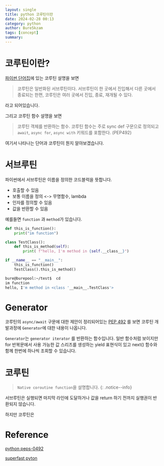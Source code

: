 ```yaml
---
layout: single
title: python 코루틴이란
date: 2024-02-28 00:13
category: python
author: Bure5kzam
tags: [concept]
summary: 
---
```


# 코루틴이란? 

[파이썬 단어집](https://docs.python.org/3/glossary.html#term-coroutine)에 있는 코루틴 설명을 보면


> 코루틴은 일반화된 서브루틴이다. 서브루틴이 한 곳에서 진입해서 다른 곳에서 종료되는 한편, 코루틴은 여러 곳에서 진입, 종료, 재개될 수 있다. 

라고 되어있습니다.

그리고 코루틴 함수 설명을 보면

> 코루틴 객체를 반환하는 함수. 코루틴 함수는 주로 sync def 구문으로 정의되고 `await`, `async for`, `async with` 키워드를 포함한다. (PEP492)

여기서 나타나는 단어과 코루틴이 뭔지 알아보겠습니다.

# 서브루틴

파이썬에서 서브루틴은 이름을 정의한 코드블럭을 뜻합니다.

- 호출할 수 있음
- 보통 이름을 정의 <-> 무명함수, lambda
- 인자를 정의할 수 있음
- 값을 반환할 수 있음

예를들면 `function` 과 `method`가 있습니다.

```python
def this_is_function():
    print("im function")

class TestClass():
    def this_is_method(self):
        print( f"hello, I'm method in {self.__class__}")

if __name__ == "__main__":
    this_is_function()
    TestClass().this_is_method()
```

```bash
bure@burepool:~/test$  cd 
im function
hello, I'm method in <class '__main__.TestClass'>
```

# Generator

코루틴의 `async/await` 구문에 대한 제안이 정리되어있는 [PEP 492](https://peps.python.org/pep-0492/#new-coroutine-declaration-syntax) 를 보면 코루틴 개발과정에 `Generator`에 대한 내용이 나옵니다.

`Generator`는 `generator iterator` 를 반환하는 함수입니다. 일반 함수처럼 보이지만 for 반복문에서 사용 가능한 값 스리즈를 생성하는 yield 표현식이 있고 next() 함수와 함께 한번에 하나씩 조회할 수 있습니다.



# 코루틴

> `Native coroutine function`을 설명합니다.
{: .notice--info}

서브루틴은 실행되면 마지막 라인에 도달하거나 값을 return 하기 전까지 실행권이 반환되지 않습니다.

하지만 코루틴은 




# Reference

[python peps-0492](https://peps.python.org/pep-0492/)

[superfast pyton](https://superfastpython.com/python-coroutine/)